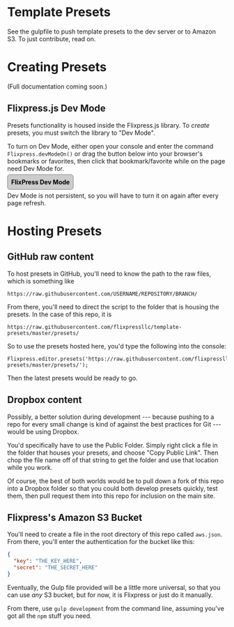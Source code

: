 # Template Presets

See the gulpfile to push template presets to the dev server or to Amazon S3. To just contribute, read on.

# Creating Presets

(Full documentation coming soon.)

## Flixpress.js Dev Mode

Presets functionality is housed inside the Flixpress.js library. To *create* presets, you must switch the library to "Dev Mode".

To turn on Dev Mode, either open your console and enter the command `Flixpress.devModeOn()` or drag the button below into your browser's bookmarks or favorites, then click that bookmark/favorite while on the page need Dev Mode for.

<a href="javascript:Flixpress.devModeOn();" style="padding: 8px; border: 1px solid gray; border-radius: 6px; color: black; background: #ccc; text-decoration: none; font-weight: bold">FlixPress Dev Mode</a>

Dev Mode is not persistent, so you will have to turn it on again after every page refresh.

# Hosting Presets

## GitHub raw content

To host presets in GitHub, you'll need to know the path to the raw files, which is something like

```
https://raw.githubusercontent.com/USERNAME/REPOSITORY/BRANCH/
```

From there, you'll need to direct the script to the folder that is housing the presets. In the case of this repo, it is

```
https://raw.githubusercontent.com/flixpressllc/template-presets/master/presets/
```

So to use the presets hosted here, you'd type the following into the console:

```
Flixpress.editor.presets('https://raw.githubusercontent.com/flixpressllc/template-presets/master/presets/');
```

Then the latest presets would be ready to go.

## Dropbox content

Possibly, a better solution during development --- because pushing to a repo for every small change is kind of against the best practices for Git --- would be using Dropbox.

You'd specifically have to use the Public Folder. Simply right click a file in the folder that houses your presets, and choose "Copy Public Link". Then chop the file name off of that string to get the folder and use that location while you work.

Of course, the best of both worlds would be to pull down a fork of this repo into a Dropbox folder so that you could both develop presets quickly, test them, then pull request them into this repo for inclusion on the main site.

## Flixpress's Amazon S3 Bucket

You'll need to create a file in the root directory of this repo called `aws.json`. From there, you'll enter the authentication for the bucket like this:

```json
{
  "key": "THE_KEY_HERE",
  "secret": "THE_SECRET_HERE"
}
```

Eventually, the Gulp file provided will be a little more universal, so that you can use *any* S3 bucket, but for now, it is Flixpress or just do it manually.

From there, use `gulp development` from the command line, assuming you've got all the `npm` stuff you need.